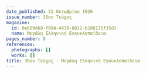 ```yaml
---
date_published: 31 Οκτωβρίου 1926
issue_number: 36ον Τεύχος
magazine:
  id: 0e609d69-f994-4930-8812-b188175f35d1
  name: Μεγάλη Ελληνική Εγκυκλοπαίδεια
pages_number: 8
references:
  photographs: []
  works: []
title: 36ον Τεύχος - Μεγάλη Ελληνική Εγκυκλοπαίδεια
---
```


